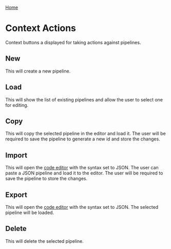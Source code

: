 [Home](readme.md)

# Context Actions
Context buttons a displayed for taking actions against pipelines.
## New
This will create a new pipeline.
## Load
This will show the list of existing pipelines and allow the user to select one for editing.
## Copy
This will copy the selected pipeline in the editor and load it. The user will be required to save
the pipeline to generate a new id and store the changes.
## Import
This will open the [code editor](code-editor.md) with the syntax set to JSON. The user can
paste a JSON pipeline and load it to the editor. The user will be required to save the pipeline 
to store the changes.
## Export
This will open the [code editor](code-editor.md) with the syntax set to JSON. The selected pipeline
will be loaded.
## Delete
This will delete the selected pipeline.
